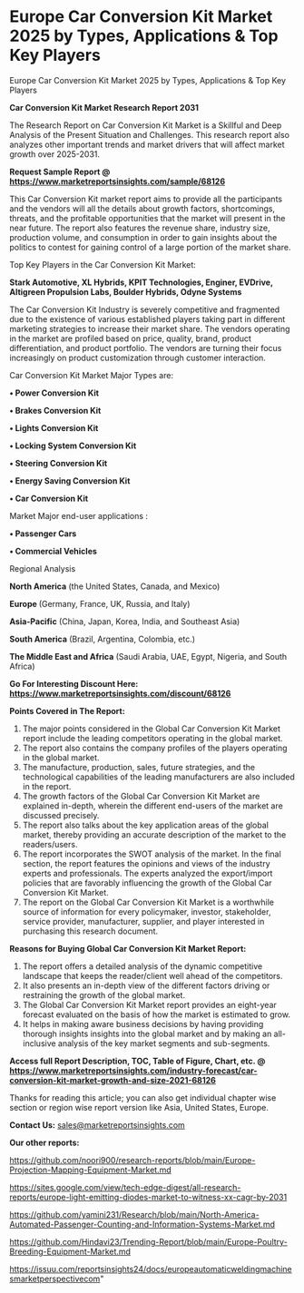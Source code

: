 # Europe Car Conversion Kit Market 2025 by Types, Applications & Top Key Players
Europe Car Conversion Kit Market 2025 by Types, Applications & Top Key Players

<strong>Car Conversion Kit Market Research Report 2031</strong>

The Research Report on Car Conversion Kit Market is a Skillful and Deep Analysis of the Present Situation and Challenges. This research report also analyzes other important trends and market drivers that will affect market growth over 2025-2031.

<strong>Request Sample Report @ <a href=https://www.marketreportsinsights.com/sample/68126>https://www.marketreportsinsights.com/sample/68126</a></strong>

This Car Conversion Kit market report aims to provide all the participants and the vendors will all the details about growth factors, shortcomings, threats, and the profitable opportunities that the market will present in the near future. The report also features the revenue share, industry size, production volume, and consumption in order to gain insights about the politics to contest for gaining control of a large portion of the market share.

Top Key Players in the Car Conversion Kit Market:

<strong>Stark Automotive, XL Hybrids, KPIT Technologies, Enginer, EVDrive, Altigreen Propulsion Labs, Boulder Hybrids, Odyne Systems</strong>

The Car Conversion Kit Industry is severely competitive and fragmented due to the existence of various established players taking part in different marketing strategies to increase their market share. The vendors operating in the market are profiled based on price, quality, brand, product differentiation, and product portfolio. The vendors are turning their focus increasingly on product customization through customer interaction.

Car Conversion Kit Market Major Types are:

<strong>• Power Conversion Kit

• Brakes Conversion Kit

• Lights Conversion Kit

• Locking System Conversion Kit

• Steering Conversion Kit

• Energy Saving Conversion Kit

• Car Conversion Kit</strong>

Market Major end-user applications :

<strong>• Passenger Cars

• Commercial Vehicles</strong>

Regional Analysis

</u><strong><b>North America</b></strong> (the United States, Canada, and Mexico)

<strong><b>Europe </b></strong>(Germany, France, UK, Russia, and Italy)

<strong><b>Asia-Pacific</b></strong> (China, Japan, Korea, India, and Southeast Asia)

<strong><b>South America</b></strong> (Brazil, Argentina, Colombia, etc.)

<strong><b>The Middle East and Africa</b></strong> (Saudi Arabia, UAE, Egypt, Nigeria, and South Africa)

<strong>Go For Interesting Discount Here: <a href=https://www.marketreportsinsights.com/discount/68126>https://www.marketreportsinsights.com/discount/68126</a></strong>

<strong>Points Covered in The Report:</strong>
<ol>
  <li>The major points considered in the Global Car Conversion Kit Market report include the leading competitors operating in the global market.</li>
  <li>The report also contains the company profiles of the players operating in the global market.</li>
  <li>The manufacture, production, sales, future strategies, and the technological capabilities of the leading manufacturers are also included in the report.</li>
  <li>The growth factors of the Global Car Conversion Kit Market are explained in-depth, wherein the different end-users of the market are discussed precisely.</li>
  <li>The report also talks about the key application areas of the global market, thereby providing an accurate description of the market to the readers/users.</li>
  <li>The report incorporates the SWOT analysis of the market. In the final section, the report features the opinions and views of the industry experts and professionals. The experts analyzed the export/import policies that are favorably influencing the growth of the Global Car Conversion Kit Market.</li>
  <li>The report on the Global Car Conversion Kit Market is a worthwhile source of information for every policymaker, investor, stakeholder, service provider, manufacturer, supplier, and player interested in purchasing this research document.</li>
</ol>
<strong>Reasons for Buying Global Car Conversion Kit Market Report:</strong>

<ol>
  <li>The report offers a detailed analysis of the dynamic competitive landscape that keeps the reader/client well ahead of the competitors.</li>
  <li>It also presents an in-depth view of the different factors driving or restraining the growth of the global market.</li>
  <li>The Global Car Conversion Kit Market report provides an eight-year forecast evaluated on the basis of how the market is estimated to grow.</li>
  <li>It helps in making aware business decisions by having providing thorough insights insights into the global market and by making an all-inclusive analysis of the key market segments and sub-segments.</li>
</ol>
<strong>Access full Report Description, TOC, Table of Figure, Chart, etc. @ <a href=https://www.marketreportsinsights.com/industry-forecast/car-conversion-kit-market-growth-and-size-2021-68126>https://www.marketreportsinsights.com/industry-forecast/car-conversion-kit-market-growth-and-size-2021-68126</a></strong>


Thanks for reading this article; you can also get individual chapter wise section or region wise report version like Asia, United States, Europe.

<strong>Contact Us:</strong>
sales@marketreportsinsights.com

<strong>Our other reports:</strong>

<a href=https://github.com/noori900/research-reports/blob/main/Europe-Projection-Mapping-Equipment-Market.md>https://github.com/noori900/research-reports/blob/main/Europe-Projection-Mapping-Equipment-Market.md</a>

<a href=https://sites.google.com/view/tech-edge-digest/all-research-reports/europe-light-emitting-diodes-market-to-witness-xx-cagr-by-2031>https://sites.google.com/view/tech-edge-digest/all-research-reports/europe-light-emitting-diodes-market-to-witness-xx-cagr-by-2031</a>

<a href=https://github.com/yamini231/Research/blob/main/North-America-Automated-Passenger-Counting-and-Information-Systems-Market.md>https://github.com/yamini231/Research/blob/main/North-America-Automated-Passenger-Counting-and-Information-Systems-Market.md</a>

<a href=https://github.com/Hindavi23/Trending-Report/blob/main/Europe-Poultry-Breeding-Equipment-Market.md>https://github.com/Hindavi23/Trending-Report/blob/main/Europe-Poultry-Breeding-Equipment-Market.md</a>

<a href=https://issuu.com/reportsinsights24/docs/europeautomaticweldingmachinesmarketperspectivecom>https://issuu.com/reportsinsights24/docs/europeautomaticweldingmachinesmarketperspectivecom</a>"

